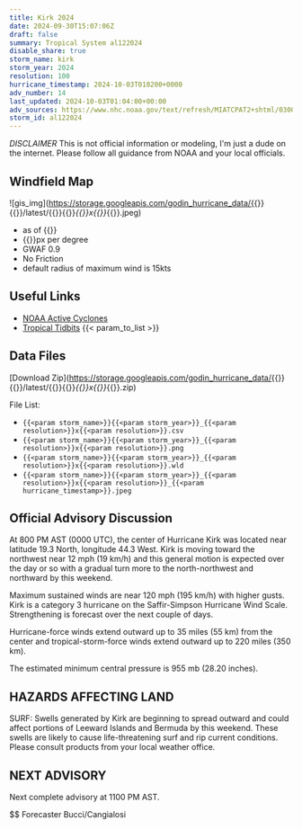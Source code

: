 ```yaml
---
title: Kirk 2024
date: 2024-09-30T15:07:06Z
draft: false
summary: Tropical System al122024
disable_share: true
storm_name: kirk
storm_year: 2024
resolution: 100
hurricane_timestamp: 2024-10-03T010200+0000
adv_number: 14
last_updated: 2024-10-03T01:04:00+00:00
adv_sources: https://www.nhc.noaa.gov/text/refresh/MIATCPAT2+shtml/030035.shtml;https://www.nhc.noaa.gov/refresh/graphics_at2+shtml/204758.shtml?cone
storm_id: al122024
---
```

*DISCLAIMER* This is not official information or modeling, I'm just a dude on the internet.  Please follow all guidance from NOAA and your local officials.

## Windfield Map
![gis_img](https://storage.googleapis.com/godin_hurricane_data/{{<param storm_name>}}{{<param storm_year>}}/latest/{{<param storm_name>}}{{<param storm_year>}}_{{<param resolution>}}x{{<param resolution>}}_{{<param hurricane_timestamp>}}.jpeg)

- as of {{<param last_updated>}}
- {{<param resolution>}}px per degree
- GWAF 0.9
- No Friction
- default radius of maximum wind is 15kts

## Useful Links
- [NOAA Active Cyclones](https://www.nhc.noaa.gov/)
- [Tropical Tidbits](https://www.tropicaltidbits.com/storminfo/)
{{< param_to_list >}}

## Data Files
[Download Zip](https://storage.googleapis.com/godin_hurricane_data/{{<param storm_name>}}{{<param storm_year>}}/latest/{{<param storm_name>}}{{<param storm_year>}}_{{<param resolution>}}x{{<param resolution>}}_{{<param hurricane_timestamp>}}.zip)

File List:
- `{{<param storm_name>}}{{<param storm_year>}}_{{<param resolution>}}x{{<param resolution>}}.csv`
- `{{<param storm_name>}}{{<param storm_year>}}_{{<param resolution>}}x{{<param resolution>}}.png`
- `{{<param storm_name>}}{{<param storm_year>}}_{{<param resolution>}}x{{<param resolution>}}.wld`
- `{{<param storm_name>}}{{<param storm_year>}}_{{<param resolution>}}x{{<param resolution>}}_{{<param hurricane_timestamp>}}.jpeg`


## Official Advisory Discussion
At 800 PM AST (0000 UTC), the center of Hurricane Kirk was located
near latitude 19.3 North, longitude 44.3 West. Kirk is moving toward
the northwest near 12 mph (19 km/h) and this general motion is
expected over the day or so with a gradual turn more to the
north-northwest and northward by this weekend.
 
Maximum sustained winds are near 120 mph (195 km/h) with higher
gusts.  Kirk is a category 3 hurricane on the Saffir-Simpson
Hurricane Wind Scale.  Strengthening is forecast over the next 
couple of days.
 
Hurricane-force winds extend outward up to 35 miles (55 km) from the
center and tropical-storm-force winds extend outward up to 220 miles
(350 km).
 
The estimated minimum central pressure is 955 mb (28.20 inches).
 
 
HAZARDS AFFECTING LAND
----------------------
SURF:  Swells generated by Kirk are beginning to spread outward and
could affect portions of Leeward Islands and Bermuda by this
weekend. These swells are likely to cause life-threatening surf and
rip current conditions. Please consult products from your local
weather office.
 
 
NEXT ADVISORY
-------------
Next complete advisory at 1100 PM AST.
 
$$
Forecaster Bucci/Cangialosi